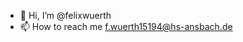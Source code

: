 - 👋 Hi, I’m @felixwuerth
- 📫 How to reach me f.wuerth15194@hs-ansbach.de

<!---
felixwuerth/felixwuerth is a ✨ special ✨ repository because its `README.md` (this file) appears on your GitHub profile.
You can click the Preview link to take a look at your changes.
--->
